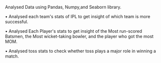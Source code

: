  Analysed Data using Pandas, Numpy,and Seaborn library.

• Analysed each team's stats of IPL to get insight of which team is more successful.

• Analysed Each Player's stats to get insight of the Most run-scored Batsmen, the Most wicket-taking bowler, and the player who got the most MOM.

• Analysed toss stats to check whether toss plays a major role in winning a match.
